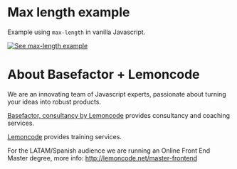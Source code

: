 # Max length example

Example using `max-length` in vanilla Javascript.

[![See max-length example](https://codesandbox.io/static/img/play-codesandbox.svg)](https://codesandbox.io/s/github/lemoncode/fonk/tree/master/examples/docs/api/js/max-length)

# About Basefactor + Lemoncode

We are an innovating team of Javascript experts, passionate about turning your ideas into robust products.

[Basefactor, consultancy by Lemoncode](http://www.basefactor.com) provides consultancy and coaching services.

[Lemoncode](http://lemoncode.net/services/en/#en-home) provides training services.

For the LATAM/Spanish audience we are running an Online Front End Master degree, more info: http://lemoncode.net/master-frontend
